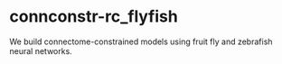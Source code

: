 # connconstr-rc_flyfish
We build connectome-constrained models using fruit fly and zebrafish neural networks.
